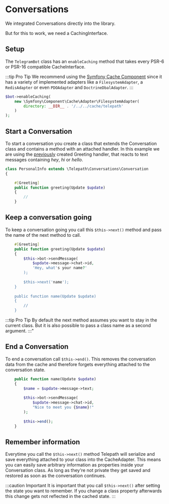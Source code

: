 Conversations
=============

We integrated Conversations directly into the library.

But for this to work, we need a CachingInterface.

## Setup

The `TelegramBot` class has an `enableCaching` method that takes every PSR-6 or PSR-16 compatible CacheInterface.

:::tip Pro Tip
We recommend using the [Symfony Cache Component](https://symfony.com/doc/current/components/cache.html) since it has a 
variety of implemented adapters like a `FilesystemAdapter`, a `RedisAdapter` or even `PDOAdapter` and `DoctrineDbalAdapter`.
:::

```php
$bot->enableCaching(
    new \Symfony\Component\Cache\Adapter\FilesystemAdapter(
        directory: __DIR__ . '/../../cache/telepath'
    )
);
```

## Start a Conversation

To start a conversation you create a class that extends the Conversation class and contains a method with an attached
handler. In this example we are using the [previously](./handlers#defining-your-own-handler) created Greeting handler, 
that reacts to text messages containing _hey_, _hi_ or _hello_.

```php
class PersonalInfo extends \Telepath\Conversations\Conversation
{

    #[Greeting]
    public function greeting(Update $update)
    {
        //
    }
```

## Keep a conversation going

To keep a conversation going you call this `$this->next()` method and pass the name of the next method to call.
```php
    #[Greeting]
    public function greeting(Update $update)
    {
        $this->bot->sendMessage(
            $update->message->chat->id,
            'Hey, what's your name?'
        );
    
        $this->next('name');
    }
    
    public function name(Update $update)
    {
        //
    }
```

:::tip Pro Tip
By default the next method assumes you want to stay in the current class. But it is also possible to pass a class name
as a second argument.
:::"

## End a Conversation

To end a conversation call `$this->end()`. This removes the conversation data from the cache and therefore forgets 
everything attached to the conversation state.

```php
    public function name(Update $update)
    {
        $name = $update->message->text;
    
        $this->bot->sendMessage(
            $update->message->chat->id,
            "Nice to meet you {$name}!"
        );
    
        $this->end();
    }
```

## Remember information

Everytime you call the `$this->next()` method Telepath will serialize and save everything attached to your class into
the CacheAdapter. This means you can easily save arbitrary information as properties inside your Conversation class.
As long as they're not private they get saved and restored as soon as the conversation continues.

:::caution Important
It is important that you call `$this->next()` after setting the state you want to remember. If you change a class
property afterwards this change gets not reflected in the cached state.
:::